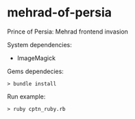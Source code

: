 # mehrad-of-persia
Prince of Persia: Mehrad frontend invasion

System dependencies:

- ImageMagick

Gems dependecies:

    > bundle install

Run example:

    > ruby cptn_ruby.rb

